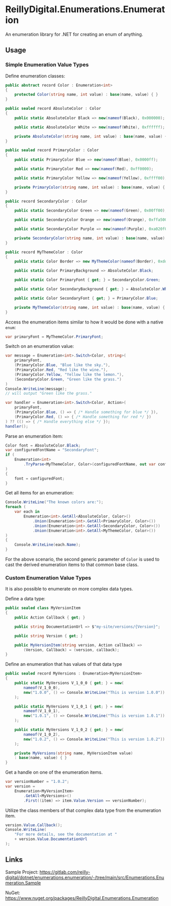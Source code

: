 # ReillyDigital.Enumerations.Enumeration

An enumeration library for .NET for creating an enum of anything.

## Usage

### Simple Enumeration Value Types

Define enumeration classes:
```csharp
public abstract record Color : Enumeration<int>
{
	protected Color(string name, int value) : base(name, value) { }
}

public sealed record AbsoluteColor : Color
{
	public static AbsoluteColor Black => new(nameof(Black), 0x000000);

	public static AbsoluteColor White => new(nameof(White), 0xffffff);

	private AbsoluteColor(string name, int value) : base(name, value) { }
}

public sealed record PrimaryColor : Color
{
	public static PrimaryColor Blue => new(nameof(Blue), 0x0000ff);

	public static PrimaryColor Red => new(nameof(Red), 0xff0000);

	public static PrimaryColor Yellow => new(nameof(Yellow), 0xffff00);

	private PrimaryColor(string name, int value) : base(name, value) { }
}

public record SecondaryColor : Color
{
	public static SecondaryColor Green => new(nameof(Green), 0x00ff00);

	public static SecondaryColor Orange => new(nameof(Orange), 0xffa500);

	public static SecondaryColor Purple => new(nameof(Purple), 0xa020f0);

	private SecondaryColor(string name, int value) : base(name, value) { }
}

public record MyThemeColor : Color
{
	public static Color Border => new MyThemeColor(nameof(Border), 0xdddddd);

	public static Color PrimaryBackground => AbsoluteColor.Black;

	public static Color PrimaryFont { get; } = SecondaryColor.Green;

	public static Color SecondaryBackground { get; } = AbsoluteColor.White;

	public static Color SecondaryFont { get; } = PrimaryColor.Blue;

	private MyThemeColor(string name, int value) : base(name, value) { }
}

```

Access the enumeration items similar to how it would be done with a native `enum`:
```csharp
var primaryFont = MyThemeColor.PrimaryFont;
```

Switch on an enumeration value:
```csharp
var message = Enumeration<int>.Switch<Color, string>(
	primaryFont,
	(PrimaryColor.Blue, "Blue like the sky."),
	(PrimaryColor.Red, "Red like the wine."),
	(PrimaryColor.Yellow, "Yellow like the lemon."),
	(SecondaryColor.Green, "Green like the grass.")
)
Console.WriteLine(message);
// will output "Green like the grass."

var handler = Enumeration<int>.Switch<Color, Action>(
	primaryFont,
	(PrimaryColor.Blue, () => { /* Handle something for blue */ }),
	(PrimaryColor.Red, () => { /* Handle something for red */ })
) ?? (() => { /* Handle everything else */ });
handler();
```

Parse an enumeration item:
```csharp
Color font = AbsoluteColor.Black;
var configuredFontName = "SecondaryFont";
if (
	Enumeration<int>
		.TryParse<MyThemeColor, Color>(configuredFontName, out var configuredFont)
)
{
	font = configuredFont;
}

```

Get all items for an enumeration:
```csharp
Console.WriteLine("The known colors are:");
foreach (
	var each in
		Enumeration<int>.GetAll<AbsoluteColor, Color>()
			.Union(Enumeration<int>.GetAll<PrimaryColor, Color>())
			.Union(Enumeration<int>.GetAll<SecondaryColor, Color>())
			.Union(Enumeration<int>.GetAll<MyThemeColor, Color>())
)
{
	Console.WriteLine(each.Name);
}
```

For the above scenario, the second generic parameter of `Color` is used to cast the derived enumeration items to that common base class.

### Custom Enumeration Value Types

It is also possible to enumerate on more complex data types.

Define a data type:
```csharp
public sealed class MyVersionItem
{
	public Action Callback { get; }

	public string DocumentationUrl => $"my-site/versions/{Version}";

	public string Version { get; }

	public MyVersionItem(string version, Action callback) =>
		(Version, Callback) = (version, callback);
}
```

Define an enumeration that has values of that data type
```csharp
public sealed record MyVersions : Enumeration<MyVersionItem>
{
	public static MyVersions V_1_0_0 { get; } = new(
		nameof(V_1_0_0),
		new("1.0.0", () => Console.WriteLine("This is version 1.0.0"))
	);

	public static MyVersions V_1_0_1 { get; } = new(
		nameof(V_1_0_1),
		new("1.0.1", () => Console.WriteLine("This is version 1.0.1"))
	);

	public static MyVersions V_1_0_2 { get; } = new(
		nameof(V_1_0_2),
		new("1.0.2", () => Console.WriteLine("This is version 1.0.2"))
	);

	private MyVersions(string name, MyVersionItem value)
	: base(name, value) { }
}
```

Get a handle on one of the enumeration items.
```csharp
var versionNumber = "1.0.2";
var version =
	Enumeration<MyVersionItem>
		.GetAll<MyVersions>()
		.First((item) => item.Value.Version == versionNumber);
```

Utilize the class members of that complex data type from the enumeration item.
```csharp
version.Value.Callback();
Console.WriteLine(
	"For more details, see the documentation at "
	+ version.Value.DocumentationUrl
);
```

## Links

Sample Project:
https://gitlab.com/reilly-digital/dotnet/enumerations.enumeration/-/tree/main/src/Enumerations.Enumeration.Sample

NuGet:
https://www.nuget.org/packages/ReillyDigital.Enumerations.Enumeration
